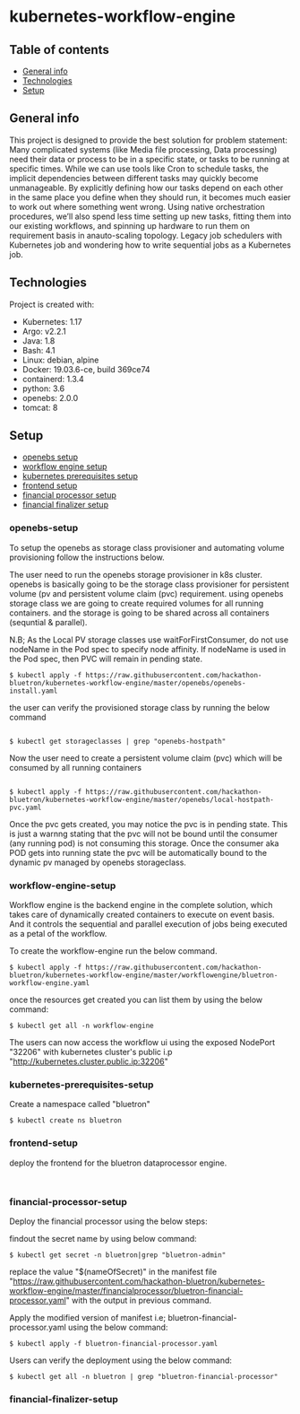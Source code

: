# kubernetes-workflow-engine



## Table of contents
* [General info](#general-info)
* [Technologies](#technologies)
* [Setup](#setup)

## General info
This project is designed to provide the best solution for problem statement: Many complicated systems (like Media file processing, Data processing) need their data or process to be in a specific state, or tasks to be running at specific times. While we can use tools like Cron to schedule tasks, the implicit dependencies between different tasks may quickly become unmanageable. By explicitly defining how our tasks depend on each other in the same place you define when they should run, it becomes much easier to work out where something went wrong. Using native orchestration procedures, we’ll also spend less time setting up new tasks, fitting them into our existing workflows, and spinning up hardware to run them on requirement basis in anauto-scaling topology. Legacy job schedulers with Kubernetes job and wondering how to write sequential jobs as a Kubernetes job.
	
## Technologies
Project is created with:
* Kubernetes: 1.17
* Argo: v2.2.1
* Java: 1.8
* Bash: 4.1
* Linux: debian, alpine
* Docker: 19.03.6-ce, build 369ce74
* containerd: 1.3.4 
* python: 3.6
* openebs: 2.0.0
* tomcat: 8
	
## Setup

* [openebs setup](#openebs-setup)
* [workflow engine setup](#workflow-engine-setup)
* [kubernetes prerequisites setup](#kubernetes-prerequisites-setup)
* [frontend setup](#frontend-setup)
* [financial processor setup](#financial-processor-setup)
* [financial finalizer setup](#financial-finalizer-setup)


### openebs-setup
To setup the openebs as storage class provisioner and automating volume provisioning follow the instructions below.

The user need to run the openebs storage provisioner in k8s cluster. openebs is basically going to be the storage class provisioner for persistent volume (pv and persistent volume claim (pvc) requirement. using openebs storage class we are going to create required volumes for all running containers. and the storage is going to be shared across all containers (sequntial & parallel).

N.B; As the Local PV storage classes use waitForFirstConsumer, do not use nodeName in the Pod spec to specify node affinity. If nodeName is used in the Pod spec, then PVC will remain in pending state.

```
$ kubectl apply -f https://raw.githubusercontent.com/hackathon-bluetron/kubernetes-workflow-engine/master/openebs/openebs-install.yaml

```

the user can verify the provisioned storage class by running the below command

```

$ kubectl get storageclasses | grep "openebs-hostpath"

```
Now the user need to create a persistent volume claim (pvc) which will be consumed by all running containers

```

$ kubectl apply -f https://raw.githubusercontent.com/hackathon-bluetron/kubernetes-workflow-engine/master/openebs/local-hostpath-pvc.yaml

```

Once the pvc gets created, you may notice the pvc is in pending state. This is just a warnng stating that the pvc will not be bound until the consumer (any running pod) is not consuming this storage.
Once the consumer aka POD gets into running state the pvc will be automatically bound to the dynamic pv managed by openebs storageclass.

### workflow-engine-setup

Workflow engine is the backend engine in the complete solution, which takes care of dynamically created containers to execute on event basis. And it controls the sequential and parallel execution of jobs being executed as a petal of the workflow.

To create the workflow-engine run the below command.

```
$ kubectl apply -f https://raw.githubusercontent.com/hackathon-bluetron/kubernetes-workflow-engine/master/workflowengine/bluetron-workflow-engine.yaml

```
once the resources get created you can list them by using the below command:

```
$ kubectl get all -n workflow-engine

```

The users can now access the workflow ui using the exposed NodePort "32206" with kubernetes cluster's public i.p "http://kubernetes.cluster.public.ip:32206"


### kubernetes-prerequisites-setup

Create a namespace called "bluetron"

```
$ kubectl create ns bluetron

```
### frontend-setup

deploy the frontend for the bluetron dataprocessor engine.

```


```


### financial-processor-setup

Deploy the financial processor using the below steps:

findout the secret name by using below command:

```
$ kubectl get secret -n bluetron|grep "bluetron-admin"

```
replace the value "$(nameOfSecret)" in the manifest file "https://raw.githubusercontent.com/hackathon-bluetron/kubernetes-workflow-engine/master/financialprocessor/bluetron-financial-processor.yaml" with the output in previous command.

Apply the modified version of manifest i.e; bluetron-financial-processor.yaml using the below command:

```
$ kubectl apply -f bluetron-financial-processor.yaml

```
Users can verify the deployment using the below command:

```
$ kubectl get all -n bluetron | grep "bluetron-financial-processor"

```


### financial-finalizer-setup
